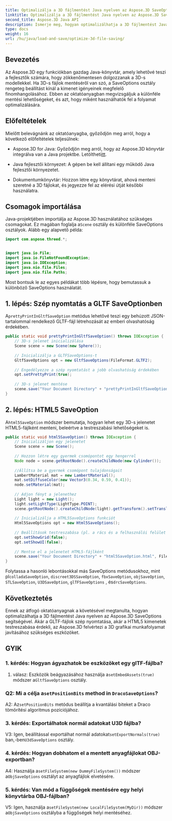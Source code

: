 ```yaml
---
title: Optimalizálja a 3D fájlmentést Java nyelven az Aspose.3D SaveOptions segítségével
linktitle: Optimalizálja a 3D fájlmentést Java nyelven az Aspose.3D SaveOptions segítségével
second_title: Aspose.3D Java API
description: Ismerje meg, hogyan optimalizálhatja a 3D fájlmentést Java nyelven az Aspose.3D SaveOptions segítségével. Növelje a teljesítményt és szabja testre a kimeneteket könnyedén.
type: docs
weight: 16
url: /hu/java/load-and-save/optimize-3d-file-saving/
---
```

## Bevezetés

Az Aspose.3D egy funkciókban gazdag Java-könyvtár, amely lehetővé teszi a fejlesztők számára, hogy zökkenőmentesen dolgozzanak a 3D-s modellekkel. Ha 3D-s fájlok mentéséről van szó, a SaveOptions osztály rengeteg beállítást kínál a kimenet igényeinek megfelelő finomhangolásához. Ebben az oktatóanyagban megvizsgáljuk a különféle mentési lehetőségeket, és azt, hogy miként használhatók fel a folyamat optimalizálására.

## Előfeltételek

Mielőtt belevágnánk az oktatóanyagba, győződjön meg arról, hogy a következő előfeltételek teljesülnek:

-  Aspose.3D for Java: Győződjön meg arról, hogy az Aspose.3D könyvtár integrálva van a Java projektbe. Letöltheti[itt](https://releases.aspose.com/3d/java/).

- Java fejlesztői környezet: A gépen be kell állítani egy működő Java fejlesztői környezetet.

- Dokumentumkönyvtár: Hozzon létre egy könyvtárat, ahová menteni szeretné a 3D fájlokat, és jegyezze fel az elérési útját későbbi használatra.

## Csomagok importálása

 Java-projektjében importálja az Aspose.3D használatához szükséges csomagokat. Ez magában foglalja a`Scene` osztály és különféle SaveOptions osztályok. Alább egy alapvető példa:

```java
import com.aspose.threed.*;


import java.io.File;
import java.io.FileNotFoundException;
import java.io.IOException;
import java.nio.file.Files;
import java.nio.file.Paths;
```

Most bontsuk le az egyes példákat több lépésre, hogy bemutassuk a különböző SaveOptions használatát.

## 1. lépés: Szép nyomtatás a GLTF SaveOptionben

 A`prettyPrintInGltfSaveOption` metódus lehetővé teszi egy behúzott JSON-tartalommal rendelkező GLTF-fájl létrehozását az emberi olvashatóság érdekében.

```java
public static void prettyPrintInGltfSaveOption() throws IOException {
    // 3D-s jelenet inicializálása
    Scene scene = new Scene(new Sphere());
    
    // Inicializálja a GLTFSaveOptions-t
    GltfSaveOptions opt = new GltfSaveOptions(FileFormat.GLTF2);
    
    // Engedélyezze a szép nyomtatást a jobb olvashatóság érdekében
    opt.setPrettyPrint(true);
    
    // 3D-s jelenet mentése
    scene.save("Your Document Directory" + "prettyPrintInGltfSaveOption.gltf", opt);
}
```

## 2. lépés: HTML5 SaveOption

 A`html5SaveOption` módszer bemutatja, hogyan lehet egy 3D-s jelenetet HTML5-fájlként menteni, beleértve a testreszabási lehetőségeket is.

```java
public static void html5SaveOption() throws IOException {
    // Inicializáljon egy jelenetet
    Scene scene = new Scene();
    
    // Hozzon létre egy gyermek csomópontot egy hengerrel
    Node node = scene.getRootNode().createChildNode(new Cylinder());
    
    //Állítsa be a gyermek csomópont tulajdonságait
    LambertMaterial mat = new LambertMaterial();
    mat.setDiffuseColor(new Vector3(0.34, 0.59, 0.41));
    node.setMaterial(mat);
    
    // Adjon fényt a jelenethez
    Light light = new Light();
    light.setLightType(LightType.POINT);
    scene.getRootNode().createChildNode(light).getTransform().setTranslation(10, 0, 10);
    
    // Inicializálja a HTML5SaveOptions funkciót
    Html5SaveOptions opt = new Html5SaveOptions();
    
    // Beállítások testreszabása (pl. a rács és a felhasználói felület kikapcsolása)
    opt.setShowGrid(false);
    opt.setShowUI(false);
    
    // Mentse el a jelenetet HTML5-fájlként
    scene.save("Your Document Directory" + "html5SaveOption.html", FileFormat.HTML5);
}
```

 Folytassa a hasonló lebontásokkal más SaveOptions metódusokhoz, mint pl`colladaSaveOption`, `discreet3DSSaveOption`, `fbxSaveOption`, `objSaveOption`, `STLSaveOption`, `U3DSaveOption`, `glTFSaveOptions` , és`drcSaveOptions`.

## Következtetés

Ennek az átfogó oktatóanyagnak a követésével megtanulta, hogyan optimalizálhatja a 3D fájlmentést Java nyelven az Aspose.3D SaveOptions segítségével. Akár a GLTF-fájlok szép nyomtatása, akár a HTML5 kimenetek testreszabása érdekli, az Aspose.3D felvértezi a 3D grafikai munkafolyamat javításához szükséges eszközöket.

## GYIK

### 1. kérdés: Hogyan ágyazhatok be eszközöket egy glTF-fájlba?

 1. válasz: Eszközök beágyazásához használja a`setEmbedAssets(true)` módszer a`GltfSaveOptions` osztály.

###  Q2: Mi a célja a`setPositionBits` method in `DracoSaveOptions`?

 A2: Az`setPositionBits` metódus beállítja a kvantálási biteket a Draco tömörítési algoritmus pozíciójához.

### 3. kérdés: Exportálhatok normál adatokat U3D fájlba?

 V3: Igen, beállítással exportálhat normál adatokat`setExportNormals(true)` ban,-ben`U3dSaveOptions` osztály.

### 4. kérdés: Hogyan dobhatom el a mentett anyagfájlokat OBJ-exportban?

A4: Használja a`setFileSystem(new DummyFileSystem())` módszer a`ObjSaveOptions` osztályt az anyagfájlok elvetésére.

### 5. kérdés: Van mód a függőségek mentésére egy helyi könyvtárba OBJ-fájlban?

 V5: Igen, használja a`setFileSystem(new LocalFileSystem(MyDir))` módszer a`ObjSaveOptions` osztályba a függőségek helyi mentéséhez.